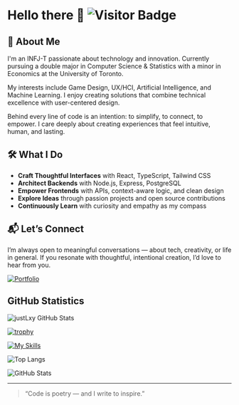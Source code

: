 # Hello there 👋 ![Visitor Badge](https://komarev.com/ghpvc/?username=justLxy&color=blue&style=flat)

## 🌿 About Me

I'm an INFJ-T passionate about technology and innovation. Currently pursuing a double major in Computer Science & Statistics with a minor in Economics at the University of Toronto.

My interests include Game Design, UX/HCI, Artificial Intelligence, and Machine Learning. I enjoy creating solutions that combine technical excellence with user-centered design.

Behind every line of code is an intention: to simplify, to connect, to empower. I care deeply about creating experiences that feel intuitive, human, and lasting.

## 🛠️ What I Do

- **Craft Thoughtful Interfaces** with React, TypeScript, Tailwind CSS  
- **Architect Backends** with Node.js, Express, PostgreSQL  
- **Empower Frontends** with APIs, context-aware logic, and clean design  
- **Explore Ideas** through passion projects and open source contributions  
- **Continuously Learn** with curiosity and empathy as my compass  

## 📬 Let’s Connect

I’m always open to meaningful conversations — about tech, creativity, or life in general. If you resonate with thoughtful, intentional creation, I’d love to hear from you.

[![Portfolio](https://img.shields.io/badge/Portfolio-Visit-informational)](https://lvxy.cc)

## GitHub Statistics

![justLxy GitHub Stats](https://github-readme-stats.vercel.app/api?username=justLxy&show_icons=true&theme=highcontrast)

[![trophy](https://github-profile-trophy.vercel.app/?username=justLxy)](https://github.com/ryo-ma/github-profile-trophy)

[![My Skills](https://skillicons.dev/icons?i=js,react,ts,nodejs,python,html,css,figma)](https://skillicons.dev)

![Top Langs](https://github-readme-stats.vercel.app/api/top-langs/?username=justLxy&layout=compact)

![GitHub Stats](https://github-readme-stats.vercel.app/api?username=justLxy&show_icons=true&theme=radical)

---

> “Code is poetry — and I write to inspire.”
